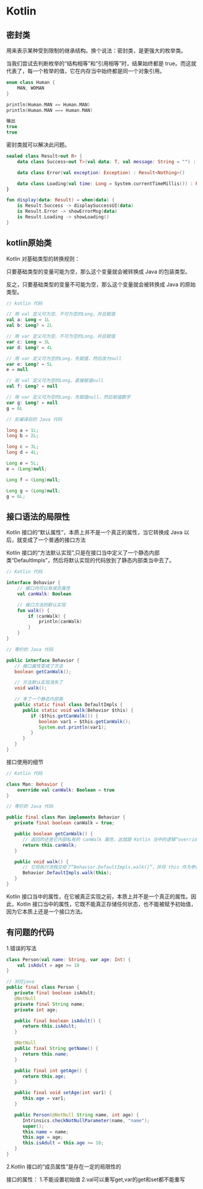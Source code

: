 # Kotlin

## 密封类

用来表示某种受到限制的继承结构。换个说法：密封类，是更强大的枚举类。



当我们尝试去判断枚举的“结构相等”和“引用相等”时，结果始终都是 true。而这就代表了，每一个枚举的值，它在内存当中始终都是同一个对象引用。

```kotlin
enum class Human {
    MAN, WOMAN
}

println(Human.MAN == Human.MAN)
println(Human.MAN === Human.MAN)

输出
true
true
```

密封类就可以解决此问题。

```kotlin
sealed class Result<out R> {
    data class Success<out T>(val data: T, val message: String = "") : Result<T>()

    data class Error(val exception: Exception) : Result<Nothing>()

    data class Loading(val time: Long = System.currentTimeMillis()) : Result<Nothing>()
}

fun display(data: Result) = when(data) {
    is Result.Success -> displaySuccessUI(data)
    is Result.Error -> showErrorMsg(data)
    is Result.Loading -> showLoading()
}
```





## kotlin原始类

Kotlin 对基础类型的转换规则：

只要基础类型的变量可能为空，那么这个变量就会被转换成 Java 的包装类型。

反之，只要基础类型的变量不可能为空，那么这个变量就会被转换成 Java 的原始类型。

```kotlin
// kotlin 代码

// 用 val 定义可为空、不可为空的Long，并且赋值
val a: Long = 1L
val b: Long? = 2L

// 用 var 定义可为空、不可为空的Long，并且赋值
var c: Long = 3L
var d: Long? = 4L

// 用 var 定义可为空的Long，先赋值，然后改为null
var e: Long? = 5L
e = null

// 用 val 定义可为空的Long，直接赋值null
val f: Long? = null

// 用 var 定义可为空的Long，先赋值null，然后赋值数字
var g: Long? = null
g = 6L
```

```java
// 反编译后的 Java 代码

long a = 1L;
long b = 2L;

long c = 3L;
long d = 4L;

Long e = 5L;
e = (Long)null;

Long f = (Long)null;

Long g = (Long)null;
g = 6L;
```



## 接口语法的局限性

Kotlin 接口的“默认属性”，本质上并不是一个真正的属性，当它转换成 Java 以后，就变成了一个普通的接口方法

Kotlin 接口的“方法默认实现”,只是在接口当中定义了一个静态内部类“DefaultImpls”，然后将默认实现的代码放到了静态内部类当中去了。

```kotlin
// Kotlin 代码

interface Behavior {
    // 接口内可以有成员属性
    val canWalk: Boolean

    // 接口方法的默认实现
    fun walk() {
        if (canWalk) {
            println(canWalk)
        }
    }
}
```

```java
// 等价的 Java 代码

public interface Behavior {
   // 接口属性变成了方法
   boolean getCanWalk();

   // 方法默认实现消失了
   void walk();

   // 多了一个静态内部类
   public static final class DefaultImpls {
      public static void walk(Behavior $this) {
         if ($this.getCanWalk()) {
            boolean var1 = $this.getCanWalk();
            System.out.println(var1);
         }
      }
   }
}
```



接口使用的细节

```kotlin
// Kotlin 代码

class Man: Behavior {
    override val canWalk: Boolean = true
}
```

```java
// 等价的 Java 代码

public final class Man implements Behavior {
   private final boolean canWalk = true;

   public boolean getCanWalk() {
      // 返回的还是它内部私有的 canWalk 属性，这就跟 Kotlin 当中的逻辑“override val canWalk: Boolean = true”对应上了。
      return this.canWalk;
   }

   public void walk() {
      // 它将执行流程交给了“Behavior.DefaultImpls.walk()”，并将 this 作为参数传了进去。这里的逻辑，就可以跟 Kotlin 接口当中的默认方法逻辑对应上来了。
      Behavior.DefaultImpls.walk(this);
   }
}
```



Kotlin 接口当中的属性，在它被真正实现之前，本质上并不是一个真正的属性。因此，Kotlin 接口当中的属性，它既不能真正存储任何状态，也不能被赋予初始值，因为它本质上还是一个接口方法。





## 有问题的代码

1.错误的写法

```kotlin
class Person(val name: String, var age: Int) {
    val isAdult = age >= 18
}
```

```java
// 对应java
public final class Person {
   private final boolean isAdult;
   @NotNull
   private final String name;
   private int age;

   public final boolean isAdult() {
      return this.isAdult;
   }

   @NotNull
   public final String getName() {
      return this.name;
   }

   public final int getAge() {
      return this.age;
   }

   public final void setAge(int var1) {
      this.age = var1;
   }

   public Person(@NotNull String name, int age) {
      Intrinsics.checkNotNullParameter(name, "name");
      super();
      this.name = name;
      this.age = age;
      this.isAdult = this.age >= 18;
   }
}
```





2.Kotlin 接口的“成员属性”是存在一定的局限性的

接口的属性： 1.不能设置初始值 2.val可以重写get,var的get和set都不能重写


